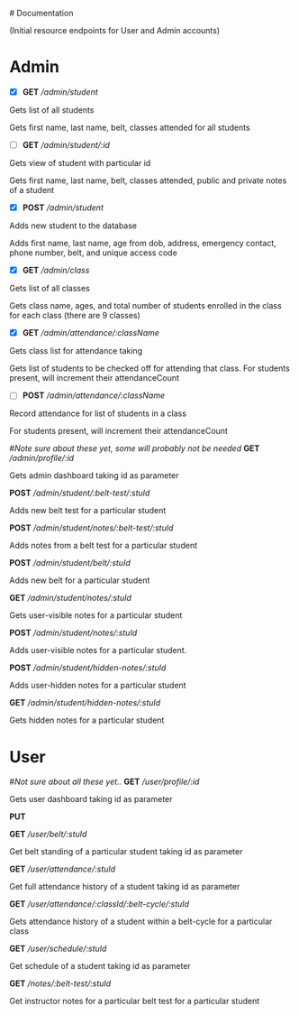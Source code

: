 ﻿
﻿# Documentation







(Initial resource endpoints for User and Admin accounts)
# Admin
- [x] **GET** */admin/student*
<p>Gets list of all students</p>
<p>Gets first name, last name, belt, classes attended for all students</p>

- [ ] **GET** */admin/student/:id*
<p>Gets view of student with particular id</p>
<p>Gets first name, last name, belt, classes attended, public and private notes of a student</p>

 - [x] **POST** */admin/student*
<p>Adds new student to the database</p>
<p>Adds first name, last name, age from dob, address, emergency contact, phone number, belt,
and unique access code</p>

- [x] **GET** */admin/class*
<p>Gets list of all classes</p>
<p>Gets class name, ages, and total number of students enrolled in the class for each class (there are 9 classes)</p>

- [x] **GET** */admin/attendance/:className*
<p>Gets class list for attendance taking</p>
<p>Gets list of students to be checked off for attending that class. For students present,
will increment their attendanceCount</p>

- [ ] **POST** */admin/attendance/:className*
<p>Record attendance for list of students in a class</p>
<p>For students present, will increment their attendanceCount</p>





#*Note sure about these yet, some will probably not be needed*
**GET** */admin/profile/:id*
<p>Gets admin dashboard taking id as parameter</p>

**POST** */admin/student/:belt-test/:stuId*
<p>Adds new belt test for a particular student</p>

**POST** */admin/student/notes/:belt-test/:stuId*
<p>Adds notes from a belt test for a particular student</p>

**POST** */admin/student/belt/:stuId*
<p>Adds new belt for a particular student</p>

**GET** */admin/student/notes/:stuId*
<p>Gets user-visible notes for a particular student</p>

**POST** */admin/student/notes/:stuId*
<p>Adds user-visible notes for a particular student.</p>

**POST** */admin/student/hidden-notes/:stuId*
<p>Adds user-hidden notes for a particular student</p>

 **GET** */admin/student/hidden-notes/:stuId*
<p>Gets hidden notes for a particular student</p>



# User
#*Not sure about all these yet..*
**GET** */user/profile/:id*
<p>Gets user dashboard taking id as parameter</p>

**PUT**

**GET** */user/belt/:stuId*
<p>Get belt standing of a particular student taking id as parameter</p>

**GET** */user/attendance/:stuId*
<p>Get full attendance history of a student taking id as parameter</p>

**GET** */user/attendance/:classId/:belt-cycle/:stuId*
<p>Gets attendance history of a student within a belt-cycle for a particular class</p>

**GET** */user/schedule/:stuId*
<p>Get schedule of a student taking id as parameter</p>

**GET** */notes/:belt-test/:stuId*
<p>Get instructor notes for a particular belt test for a particular student</p>
